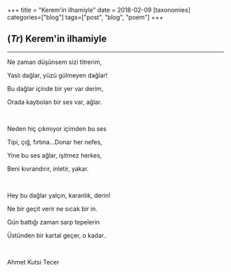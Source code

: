 +++
title = "Kerem'in ilhamiyle"
date = 2018-02-09
[taxonomies]
categories=["blog"]
tags=["post", "blog", "poem"]
+++

## (*Tr*) Kerem'in ilhamiyle
---
Ne zaman düşünsem sizi titrerim,

Yaslı dağlar, yüzü gülmeyen dağlar!

Bu dağlar içinde bir yer var derim,

Orada kaybolan bir ses var, ağlar.

<br>

Neden hiç çıkmıyor içimden bu ses

Tipi, çığ, fırtına...Donar her nefes,

Yine bu ses ağlar, işitmez herkes,

Beni kıvrandırır, inletir, yakar.

<br>

Hey bu dağlar yalçın, karanlık, derin!

Ne bir geçit verir ne sıcak bir in.

Gün battığı zaman sarp tepelerin

Üstünden bir kartal geçer, o kadar..

<br>

Ahmet Kutsi Tecer